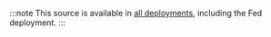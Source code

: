:::note
This source is available in [all deployments](/docs/api/getting-started/#sumo-logic-endpoints-by-deployment-and-firewall-security), including the Fed deployment.
:::